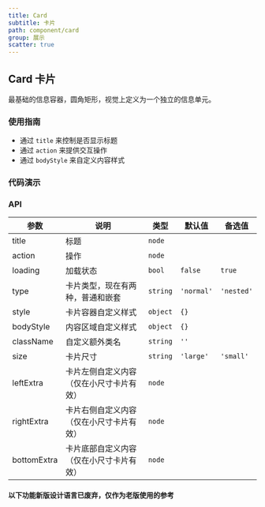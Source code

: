 ```yaml
---
title: Card
subtitle: 卡片
path: component/card
group: 展示
scatter: true
---
```


## Card 卡片

最基础的信息容器，圆角矩形，视觉上定义为一个独立的信息单元。

### 使用指南

- 通过 `title` 来控制是否显示标题
- 通过 `action` 来提供交互操作
- 通过 `bodyStyle` 来自定义内容样式

### 代码演示

<!-- demo-slot-2 -->
<!-- demo-slot-3 -->
<!-- demo-slot-4 -->
<!-- demo-slot-6 -->

### API

| 参数        | 说明                                     | 类型     | 默认值     | 备选值     |
| ----------- | ---------------------------------------- | -------- | ---------- | ---------- |
| title       | 标题                                     | `node`   |            |            |
| action      | 操作                                     | `node`   |            |            |
| loading     | 加载状态                                 | `bool`   | `false`    | `true`     |
| type        | 卡片类型，现在有两种，普通和嵌套         | `string` | `'normal'` | `'nested'` |
| style       | 卡片容器自定义样式                       | `object` | `{}`       |            |
| bodyStyle   | 内容区域自定义样式                       | `object` | `{}`       |            |
| className   | 自定义额外类名                           | `string` | `''`       |            |
| size        | 卡片尺寸                                 | `string` | `'large'`  | `'small'`  |
| leftExtra   | 卡片左侧自定义内容（仅在小尺寸卡片有效） | `node`   |            |            |
| rightExtra  | 卡片右侧自定义内容（仅在小尺寸卡片有效） | `node`   |            |            |
| bottomExtra | 卡片底部自定义内容（仅在小尺寸卡片有效） | `node`   |            |            |

#### 以下功能新版设计语言已废弃，仅作为老版使用的参考

<!-- demo-slot-1 -->
<!-- demo-slot-5 -->
